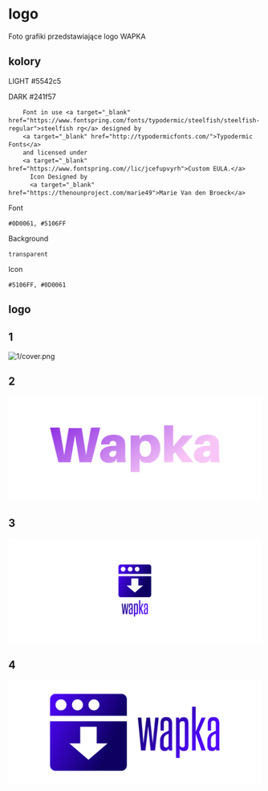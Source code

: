 # logo
Foto grafiki przedstawiające logo WAPKA

## kolory

LIGHT
#5542c5

DARK
#241f57


        Font in use <a target="_blank" href="https://www.fontspring.com/fonts/typodermic/steelfish/steelfish-regular">steelfish rg</a> designed by
        <a target="_blank" href="http://typodermicfonts.com/">Typodermic Fonts</a>
        and licensed under
        <a target="_blank" href="https://www.fontspring.com//lic/jcefupvyrh">Custom EULA.</a>
          Icon Designed by
          <a target="_blank" href="https://thenounproject.com/marie49">Marie Van den Broeck</a>
          
Font
  
    #0D0061, #5106FF


Background
  
    transparent

Icon
  
    #5106FF, #0D0061
    
    
## logo

## 1
![1/cover.png](1/default.png)

## 2
![2/cover.png](2/cover.png)

## 3
![cover.png](3/cover.png)

## 4
![cover.png](4/cover.png)

